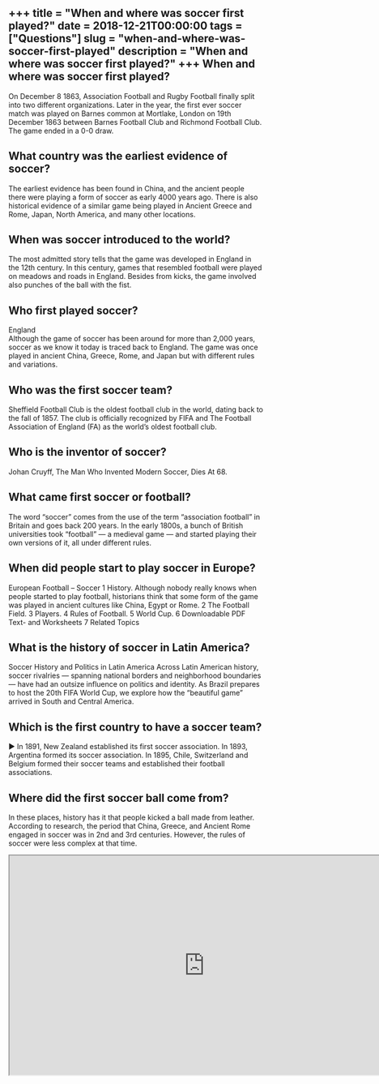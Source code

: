 +++
title = "When and where was soccer first played?"
date = 2018-12-21T00:00:00
tags = ["Questions"]
slug = "when-and-where-was-soccer-first-played"
description = "When and where was soccer first played?"
+++
When and where was soccer first played?
---------------------------------------

On December 8 1863, Association Football and Rugby Football finally split into two different organizations. Later in the year, the first ever soccer match was played on Barnes common at Mortlake, London on 19th December 1863 between Barnes Football Club and Richmond Football Club. The game ended in a 0-0 draw.

What country was the earliest evidence of soccer?
-------------------------------------------------

The earliest evidence has been found in China, and the ancient people there were playing a form of soccer as early 4000 years ago. There is also historical evidence of a similar game being played in Ancient Greece and Rome, Japan, North America, and many other locations.

When was soccer introduced to the world?
----------------------------------------

The most admitted story tells that the game was developed in England in the 12th century. In this century, games that resembled football were played on meadows and roads in England. Besides from kicks, the game involved also punches of the ball with the fist.

Who first played soccer?
------------------------

England  
Although the game of soccer has been around for more than 2,000 years, soccer as we know it today is traced back to England. The game was once played in ancient China, Greece, Rome, and Japan but with different rules and variations.

Who was the first soccer team?
------------------------------

Sheffield Football Club is the oldest football club in the world, dating back to the fall of 1857. The club is officially recognized by FIFA and The Football Association of England (FA) as the world’s oldest football club.

Who is the inventor of soccer?
------------------------------

Johan Cruyff, The Man Who Invented Modern Soccer, Dies At 68.

What came first soccer or football?
-----------------------------------

The word “soccer” comes from the use of the term “association football” in Britain and goes back 200 years. In the early 1800s, a bunch of British universities took “football” — a medieval game — and started playing their own versions of it, all under different rules.

When did people start to play soccer in Europe?
-----------------------------------------------

European Football – Soccer 1 History. Although nobody really knows when people started to play football, historians think that some form of the game was played in ancient cultures like China, Egypt or Rome. 2 The Football Field. 3 Players. 4 Rules of Football. 5 World Cup. 6 Downloadable PDF Text- and Worksheets 7 Related Topics

What is the history of soccer in Latin America?
-----------------------------------------------

Soccer History and Politics in Latin America Across Latin American history, soccer rivalries — spanning national borders and neighborhood boundaries — have had an outsize influence on politics and identity. As Brazil prepares to host the 20th FIFA World Cup, we explore how the “beautiful game” arrived in South and Central America.

Which is the first country to have a soccer team?
-------------------------------------------------

► In 1891, New Zealand established its first soccer association. In 1893, Argentina formed its soccer association. In 1895, Chile, Switzerland and Belgium formed their soccer teams and established their football associations.

Where did the first soccer ball come from?
------------------------------------------

In these places, history has it that people kicked a ball made from leather. According to research, the period that China, Greece, and Ancient Rome engaged in soccer was in 2nd and 3rd centuries. However, the rules of soccer were less complex at that time.

<iframe allow="accelerometer; autoplay; clipboard-write; encrypted-media; gyroscope; picture-in-picture" allowfullscreen="" class="__youtube_prefs__  epyt-is-override  no-lazyload" data-no-lazy="1" data-origheight="433" data-origwidth="770" data-skipgform_ajax_framebjll="" height="433" id="_ytid_35841" loading="lazy" src="https://www.youtube.com/embed/qc1sIVC_BcY?enablejsapi=1&autoplay=0&cc_load_policy=0&cc_lang_pref=&iv_load_policy=1&loop=0&modestbranding=0&rel=1&fs=1&playsinline=0&autohide=2&theme=dark&color=red&controls=1&" title="YouTube player" width="770"></iframe>